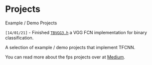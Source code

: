 # Projects
Example / Demo Projects

`[14/01/21]` - Finished [`TBVGG3.h`](https://github.com/TFCNN/Projects/blob/main/TBVGG3.h) a VGG FCN implementation for binary classification.

A selection of example / demo projects that implement TFCNN.

You can read more about the fps projects over at [Medium](https://james-william-fletcher.medium.com/creating-a-machine-learning-auto-shoot-bot-for-cs-go-part-1-a2199e42629c).
